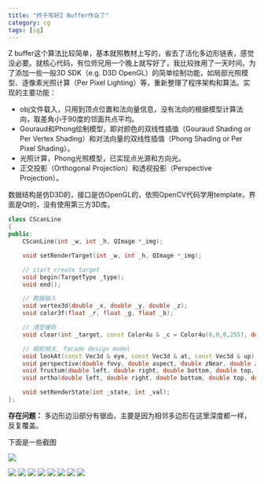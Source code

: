 ```yaml
---
title: "终于写好Z Buffer作业了"
category: cg
tags: [cg]
---
```


Z buffer这个算法比较简单，基本就照教材上写的，省去了活化多边形链表，感觉没必要。就核心代码，有位师兄用一个晚上就写好了，我比较挫用了一天时间。为了添加一些一般3D SDK（e.g. D3D OpenGL）的简单绘制功能，如局部光照模型、逐像素光照计算（Per Pixel Lighting）等，重新整理了程序架构和算法。实现的主要功能：

*    obj文件载入，只用到顶点位置和法向量信息，没有法向的根据模型计算法向，取差角小于90度的邻面共点平均。
*    Gouraud和Phong绘制模型，即对颜色的双线性插值（Gouraud Shading or Per Vertex Shading）和对法向量的双线性插值（Phong Shading or Per Pixel Shading）。
*    光照计算，Phong光照模型，已实现点光源和方向光。
*    正交投影（Orthogonal Projection）和透视投影（Perspective Projection）。

数据结构是仿D3D的，接口是仿OpenGL的，依照OpenCV代码学用template，界面是Qt的，没有使用第三方3D库。

```cpp
class CScanLine
{
public:
    CScanLine(int _w, int _h, QImage *_img);

    void setRenderTarget(int _w, int _h, QImage *_img);

    // start create target
    void begin(TargetType _type);
    void end();

    // 数据输入
    void vertex3d(double _x, double _y, double _z);
    void color3f(float _r, float _g, float _b); 

    // 清空缓存
    void clear(int _target, const Color4u & _c = Color4u(0,0,0,255), double _depth = 1.0);

    // 相机相关, facade design model
    void lookAt(const Vec3d & eye, const Vec3d & at, const Vec3d & up);
    void perspective(double fovy, double aspect, double zNear, double zFar);
    void frustum(double left, double right, double bottom, double top, double near, double far);
    void ortho(double left, double right, double bottom, double top, double near, double far);

    void setRenderState(int _state, int _val);
};
```

**存在问题：** 多边形边沿部分有锯齿，主要是因为相邻多边形在这里深度都一样，反复覆盖。

下面是一些截图

![](http://hiphotos.baidu.com/maxint/pic/item/90c84eaf6597dafd7dd92a1f.jpg) 

[![](http://hiphotos.baidu.com/maxint/abpic/item/17418e81ff7660e9bd3e1ec9.jpg)](http://hiphotos.baidu.com/maxint/pic/item/17418e81ff7660e9bd3e1ec9.jpg)
[![](http://hiphotos.baidu.com/maxint/abpic/item/68e709c466393a988326acca.jpg)](http://hiphotos.baidu.com/maxint/pic/item/68e709c466393a988326acca.jpg)
[![](http://hiphotos.baidu.com/maxint/abpic/item/6d03b066616b7015aa184cca.jpg)](http://hiphotos.baidu.com/maxint/pic/item/6d03b066616b7015aa184cca.jpg)
[![](http://hiphotos.baidu.com/maxint/abpic/item/57aa76ee996143182cf534cb.jpg)](http://hiphotos.baidu.com/maxint/pic/item/57aa76ee996143182cf534cb.jpg)
[![](http://hiphotos.baidu.com/maxint/abpic/item/45d1e508c5466601e82488d4.jpg)](http://hiphotos.baidu.com/maxint/pic/item/45d1e508c5466601e82488d4.jpg)
[![](http://hiphotos.baidu.com/maxint/abpic/item/303a554591d6fb17cefca3d5.jpg)](http://hiphotos.baidu.com/maxint/pic/item/303a554591d6fb17cefca3d5.jpg)
[![](http://hiphotos.baidu.com/maxint/abpic/item/a2cfe8557c9b92f5b645aed0.jpg)](http://hiphotos.baidu.com/maxint/pic/item/a2cfe8557c9b92f5b645aed0.jpg)
[![](http://hiphotos.baidu.com/maxint/abpic/item/09e5ecf4b256d45fdcc474d0.jpg)](http://hiphotos.baidu.com/maxint/pic/item/09e5ecf4b256d45fdcc474d0.jpg)
